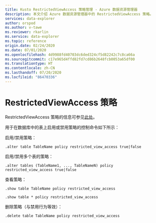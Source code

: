 ```yaml
---
title: Kusto RestrictedViewAccess 策略管理 - Azure 数据资源管理器
description: 本文介绍 Azure 数据资源管理器中的 RestrictedViewAccess 策略。
services: data-explorer
author: orspod
ms.author: v-tawe
ms.reviewer: rkarlin
ms.service: data-explorer
ms.topic: reference
origin.date: 02/24/2020
ms.date: 07/01/2020
ms.openlocfilehash: 4d9988fd40703dc6ded324cf5d82242c7c8ca66a
ms.sourcegitcommit: c17e965d4ffd82fd7cd86b2648fcb0053a65df00
ms.translationtype: HT
ms.contentlocale: zh-CN
ms.lasthandoff: 07/20/2020
ms.locfileid: "86470336"
---
```

# <a name="restrictedviewaccess-policy"></a>RestrictedViewAccess 策略

RestrictedViewAccess 策略的信息可参见[此处](../management/restrictedviewaccesspolicy.md)。

用于在数据库中的表上启用或禁用策略的控制命令如下所示：

启用/禁用策略：

```kusto
.alter table TableName policy restricted_view_access true|false
```

启用/禁用多个表的策略：

```kusto
.alter tables (TableName1, ..., TableNameN) policy restricted_view_access true|false
```

查看策略：

```kusto
.show table TableName policy restricted_view_access

.show table * policy restricted_view_access
```

删除策略（与禁用行为等效）：

```kusto
.delete table TableName policy restricted_view_access
```
